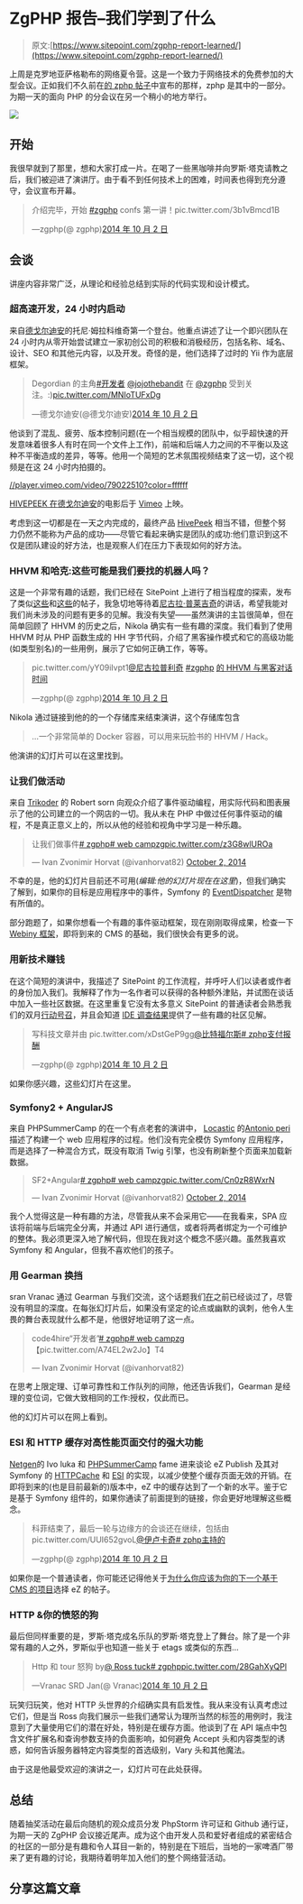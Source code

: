 # ZgPHP 报告–我们学到了什么

> 原文:[https://www.sitepoint.com/zgphp-report-learned/](https://www.sitepoint.com/zgphp-report-learned/)

上周是克罗地亚萨格勒布的网络夏令营。这是一个致力于网络技术的免费参加的大型会议。正如我们不久前在[的 zphp 帖子](https://www.sitepoint.com/zgphp-conference-2014-free-entry/)中宣布的那样，zphp 是其中的一部分。为期一天的面向 PHP 的分会议在另一个稍小的地方举行。

![](../Images/dde2bc6d422f830aca01805071290d15.png)

## 开始

我很早就到了那里，想和大家打成一片。在喝了一些黑咖啡并向罗斯·塔克请教之后，我们被迎进了演讲厅。由于看不到任何技术上的困难，时间表也得到充分遵守，会议宣布开幕。

> 介绍完毕，开始 [#zgphp](https://twitter.com/hashtag/zgphp?src=hash) confs 第一讲！pic.twitter.com/3b1vBmcd1B
> 
> —zgphp(@ zgphp)[2014 年 10 月 2 日](https://twitter.com/zgphp/status/517601152368914432)

## 会谈

讲座内容非常广泛，从理论和经验总结到实际的代码实现和设计模式。

### 超高速开发，24 小时内启动

来自[德戈尔迪安](http://www.degordian.com/)的托尼·姆拉科维奇第一个登台。他重点讲述了让一个即兴团队在 24 小时内从零开始尝试建立一家初创公司的积极和消极经历，包括名称、域名、设计、SEO 和其他元内容，以及开发。奇怪的是，他们选择了过时的 Yii 作为底层框架。

> Degordian 的主角[#开发者](https://twitter.com/hashtag/developer?src=hash) [@jojothebandit](https://twitter.com/jojothebandit) 在 [@zgphp](https://twitter.com/zgphp) 受到关注。:)[pic.twitter.com/MNIoTUFxDg](http://t.co/MNIoTUFxDg)
> 
> —德戈尔迪安(@德戈尔迪安)[2014 年 10 月 2 日](https://twitter.com/degordian/status/517603706721017856)

他谈到了混乱、疲劳、版本控制问题(在一个相当规模的团队中，似乎超快速的开发意味着很多人有时在同一个文件上工作)，前端和后端人力之间的不平衡以及这种不平衡造成的差异，等等。他用一个简短的艺术氛围视频结束了这一切，这个视频是在这 24 小时内拍摄的。

[//player.vimeo.com/video/79022510?color=ffffff](//player.vimeo.com/video/79022510?color=ffffff)

[HIVEPEEK 在](https://vimeo.com/79022510)[德戈尔迪安](https://vimeo.com/degordian)的电影后于 [Vimeo](https://vimeo.com) 上映。

考虑到这一切都是在一天之内完成的，最终产品 [HivePeek](http://hivepeek.com/) 相当不错，但整个努力仍然不能称为产品的成功——尽管它看起来确实是团队的成功:他们意识到这不仅是团队建设的好方法，也是观察人们在压力下表现如何的好方法。

### HHVM 和哈克:这些可能是我们要找的机器人吗？

这是一个非常有趣的话题，我们已经在 SitePoint 上进行了相当程度的探索，发布了类似[这些](https://www.sitepoint.com/hhvm-and-wordpress/)和[这些](https://www.sitepoint.com/premium/books/hacking-the-hacker/read/1)的帖子，我急切地等待着[尼古拉·普莱吉奇](http://twitter.com/nikolaplejic)的讲话，希望我能对我们尚未涉及的问题有更多的见解。我没有失望——虽然演讲的主旨很简单，但在简单回顾了 HHVM 的历史之后，Nikola 确实有一些有趣的深度。我们看到了使用 HHVM 时从 PHP 函数生成的 HH 字节代码，介绍了黑客操作模式和它的高级功能(如类型别名)的一些用例，展示了它如何正确工作，等等。

> pic.twitter.com/yY09iIvpt1[@尼古拉普利奇](https://twitter.com/nikolaplejic) [#zgphp](https://twitter.com/hashtag/zgphp?src=hash) [的 HHVM 与黑客对话时间](http://t.co/yY09iIvpt1)
> 
> —zgphp(@ zgphp)[2014 年 10 月 2 日](https://twitter.com/zgphp/status/517617321691856896)

Nikola 通过链接到他的的一个存储库来结束演讲，这个存储库包含

> …一个非常简单的 Docker 容器，可以用来玩脸书的 HHVM / Hack。

他演讲的幻灯片可以在这里找到。

### 让我们做活动

来自 [Trikoder](http://www.trikoder.hr/) 的 Robert sorn 向观众介绍了事件驱动编程，用实际代码和图表展示了他的公司建立的一个网店的一切。我从未在 PHP 中做过任何事件驱动的编程，不是真正意义上的，所以从他的经验和视角中学习是一种乐趣。

> 让我们做事件[# zgphp](https://twitter.com/hashtag/zgphp?src=hash)[# web campzg](https://twitter.com/hashtag/webcampZG?src=hash)[pic.twitter.com/z3G8wlUROa](http://t.co/z3G8wlUROa)
> 
> — Ivan Zvonimir Horvat (@ivanhorvat82) [October 2, 2014](https://twitter.com/ivanhorvat82/status/517634819376046080)

不幸的是，他的幻灯片目前还不可用(*编辑:他的幻灯片现在在这里*)，但我们确实了解到，如果你的目标是应用程序中的事件，Symfony 的 [EventDispatcher](http://symfony.com/doc/current/components/event_dispatcher/introduction.html) 是物有所值的。

部分跑题了，如果你想看一个有趣的事件驱动框架，现在刚刚取得成果，检查一下 [Webiny 框架](https://github.com/Webiny/framework)，即将到来的 CMS 的基础，我们很快会有更多的说。

### 用新技术赚钱

在这个简短的演讲中，我描述了 SitePoint 的工作流程，并呼吁人们以读者或作者的身份加入我们。我解释了作为一名作者可以获得的各种额外津贴，并试图在谈话中加入一些社区数据。在这里重复它没有太多意义 SitePoint 的普通读者会熟悉我们的双月[行动号召](https://www.sitepoint.com/welcoming-new-authors-july-august-2014/)，并且会知道 [IDE 调查结果](https://www.sitepoint.com/best-php-ide-2014-survey-results/)提供了一些有趣的社区见解。

> 写科技文章并由 pic.twitter.com/xDstGeP9gg[@比特福尔斯](https://twitter.com/bitfalls)[# zphp](https://twitter.com/hashtag/zgphp?src=hash)[支付报酬](http://t.co/xDstGeP9gg)
> 
> —zgphp(@ zgphp)[2014 年 10 月 2 日](https://twitter.com/zgphp/status/517645413915316225)

如果你感兴趣，这些幻灯片在这里。

### Symfony2 + AngularJS

来自 PHPSummerCamp 的在一个有点老套的演讲中， [Locastic](http://www.locastic.com/) 的[Antonio peri](https://twitter.com/antonioperic)描述了构建一个 web 应用程序的过程。他们没有完全模仿 Symfony 应用程序，而是选择了一种混合方式，既没有取消 Twig 引擎，也没有刷新整个页面来加载新数据。

> SF2+Angular[# zgphp](https://twitter.com/hashtag/zgphp?src=hash)[# web campzg](https://twitter.com/hashtag/webcampZG?src=hash)[pic.twitter.com/Cn0zR8WxrN](http://t.co/Cn0zR8WxrN)
> 
> — Ivan Zvonimir Horvat (@ivanhorvat82) [October 2, 2014](https://twitter.com/ivanhorvat82/status/517670169595113472)

我个人觉得这是一种有趣的方法，尽管我从来不会采用它——在我看来，SPA 应该将前端与后端完全分离，并通过 API 进行通信，或者将两者绑定为一个可维护的整体。我必须更深入地了解代码，但现在我对这个概念不感兴趣。虽然我喜欢 Symfony 和 Angular，但我不喜欢他们的孩子。

### 用 Gearman 换挡

sran Vranac 通过 Gearman 与我们交流，这个话题我们[在](https://www.sitepoint.com/introduction-gearman-multi-tasking-php/)之前已经谈过了，尽管没有明显的深度。在每张幻灯片后，如果没有坚定的论点或幽默的讽刺，他令人生畏的舞台表现就什么都不是，他很好地证明了这一点。

> code4hire“开发者”[# zgphp](https://twitter.com/hashtag/zgphp?src=hash)[# web campzg](https://twitter.com/hashtag/webcampZG?src=hash)【pic.twitter.com/A74EL2w2Jo】T4
> 
> — Ivan Zvonimir Horvat (@ivanhorvat82)

在思考上限定理、订单可靠性和工作队列的间隙，他还告诉我们，Gearman 是经理的变位词，它做大致相同的工作:授权，仅此而已。

他的幻灯片可以在网上看到。

### ESI 和 HTTP 缓存对高性能页面交付的强大功能

[Netgen](https://twitter.com/ilukac)的 Ivo luka 和 [PHPSummerCamp](https://www.sitepoint.com/phpsummercamp-review/) fame 进来谈论 eZ Publish 及其对 Symfony 的 [HTTPCache](http://symfony.com/doc/current/book/http_cache.html) 和 [ESI](http://symfony.com/doc/current/book/http_cache.html#edge-side-includes) 的实现，以减少使整个缓存页面无效的开销。在即将到来的(也是目前最新的)版本中，eZ 中的缓存达到了一个新的水平。鉴于它是基于 Symfony 组件的，如果你通读了前面提到的链接，你会更好地理解这些概念。

> 科菲结束了，最后一轮与边缘方的会谈还在继续，包括由 pic.twitter.com/UUI652gvoL[@伊卢卡奇](https://twitter.com/ilukac)[# zphp](https://twitter.com/hashtag/zgphp?src=hash)[主持的](http://t.co/UUI652gvoL)
> 
> —zgphp(@ zgphp)[2014 年 10 月 2 日](https://twitter.com/zgphp/status/517691587296788480)

如果你是一个普通读者，你可能还记得他关于[为什么你应该为你的下一个基于 CMS 的项目](https://www.sitepoint.com/9-reasons-consider-ez-publish-cms-next-web-project/)选择 eZ 的帖子。

### HTTP &你的愤怒的狗

最后但同样重要的是，罗斯·塔克成名乐队的罗斯·塔克登上了舞台。除了是一个非常有趣的人之外，罗斯似乎也知道一些关于 etags 或类似的东西…

> Http 和 tour 怒狗 by[@ Ross tuck](https://twitter.com/rosstuck)[# zgphp](https://twitter.com/hashtag/zgphp?src=hash)[pic.twitter.com/28GahXyQPl](http://t.co/28GahXyQPl)
> 
> —Vranac SRD Jan(@ Vranac)[2014 年 10 月 2 日](https://twitter.com/vranac/status/517700475698032640)

玩笑归玩笑，他对 HTTP 头世界的介绍确实具有启发性。我从来没有认真考虑过它们，但是当 Ross 向我们展示一些我们通常认为理所当然的标签的用例时，我注意到了大量使用它们的潜在好处，特别是在缓存方面。他谈到了在 API 端点中包含文件扩展名和查询参数支持的负面影响，如何避免 Accept 头和内容类型的诱惑，如何告诉服务器特定内容类型的首选级别，Vary 头和其他魔法。

由于这是他最受欢迎的演讲之一，幻灯片可在此处获得。

## 总结

随着抽奖活动在最后向随机的观众成员分发 PhpStorm 许可证和 Github 通行证，为期一天的 ZgPHP 会议接近尾声。成为这个由开发人员和爱好者组成的紧密结合的社区的一部分是有趣和令人耳目一新的，特别是在下班后，当地的一家啤酒厂带来了更有趣的讨论，我期待着明年加入他们的整个网络营活动。

## 分享这篇文章